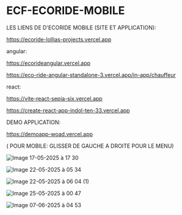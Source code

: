 # ECF-ECORIDE-MOBILE


LES LIENS DE D'ECORIDE MOBILE (SITE ET APPLICATION):



https://ecoride-lollias-projects.vercel.app


angular:

https://ecorideangular.vercel.app


https://eco-ride-angular-standalone-3.vercel.app/in-app/chauffeur     

react:

https://vite-react-sepia-six.vercel.app

https://create-react-app-indol-ten-33.vercel.app


DEMO APPLICATION:


https://demoapp-woad.vercel.app


( POUR MOBILE: GLISSER DE GAUCHE A DROITE POUR LE MENU)

![Image 17-05-2025 à 17 30](https://github.com/user-attachments/assets/bc6cf9be-401e-44d5-b7bf-e72eff0066ee)



![Image 22-05-2025 à 05 34](https://github.com/user-attachments/assets/737b715f-d0b2-4818-86aa-5a89d7acbb88)




![Image 22-05-2025 à 06 04 (1)](https://github.com/user-attachments/assets/c6ef463a-e80e-404d-a57f-29c2871dc459)


![Image 25-05-2025 à 00 47](https://github.com/user-attachments/assets/de9a2d65-bab8-4277-bb05-86ae3a690b54)


![Image 07-06-2025 à 04 53](https://github.com/user-attachments/assets/1165f531-02e2-44ee-85ff-49c92abb6082)
